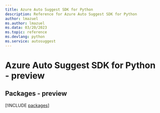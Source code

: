 ```yaml
---
title: Azure Auto Suggest SDK for Python
description: Reference for Azure Auto Suggest SDK for Python
author: lmazuel
ms.author: lmazuel
ms.data: 03/20/2023
ms.topic: reference
ms.devlang: python
ms.service: autosuggest
---
```

# Azure Auto Suggest SDK for Python - preview
## Packages - preview
[!INCLUDE [packages](auto-suggest-index.md)]